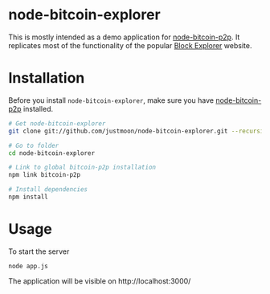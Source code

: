 # node-bitcoin-explorer

This is mostly intended as a demo application for
[node-bitcoin-p2p](https://github.com/justmoon/node-bitcoin-p2p/). It
replicates most of the functionality of the popular [Block
Explorer](http://blockexplorer.com/) website.

# Installation

Before you install `node-bitcoin-explorer`, make sure you have
[node-bitcoin-p2p](https://github.com/bitcoinjs/node-bitcoin-p2p)
installed.

``` sh
# Get node-bitcoin-explorer
git clone git://github.com/justmoon/node-bitcoin-explorer.git --recursive

# Go to folder
cd node-bitcoin-explorer

# Link to global bitcoin-p2p installation
npm link bitcoin-p2p

# Install dependencies
npm install
```

# Usage

To start the server

    node app.js

The application will be visible on http://localhost:3000/
